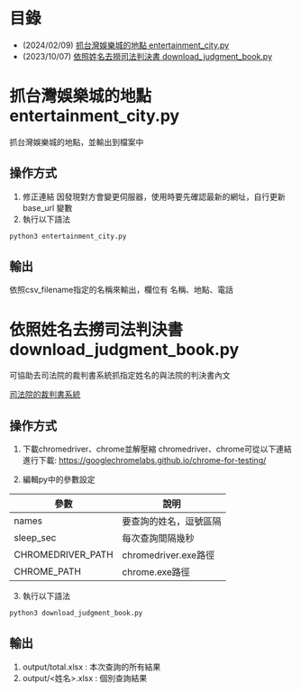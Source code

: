 # 目錄
- (2024/02/09) [抓台灣娛樂城的地點 entertainment_city.py](#抓台灣娛樂城的地點-entertainment_citypy)
- (2023/10/07) [依照姓名去撈司法判決書 download_judgment_book.py](#依照姓名去撈司法判決書-download_judgment_bookpy)


# 抓台灣娛樂城的地點 entertainment_city.py
抓台灣娛樂城的地點，並輸出到檔案中

## 操作方式
1. 修正連結
因發現對方會變更伺服器，使用時要先確認最新的網址，自行更新 base_url 變數
2. 執行以下語法
```python
python3 entertainment_city.py
```

## 輸出
依照csv_filename指定的名稱來輸出，欄位有 名稱、地點、電話


# 依照姓名去撈司法判決書 download_judgment_book.py

可協助去司法院的裁判書系統抓指定姓名的與法院的判決書內文

[司法院的裁判書系統](https://judgment.judicial.gov.tw/FJUD/Default.aspx)

## 操作方式

1. 下載chromedriver、chrome並解壓縮
chromedriver、chrome可從以下連結進行下載: https://googlechromelabs.github.io/chrome-for-testing/

2. 編輯py中的參數設定

|參數|說明|
|---|---|
|names|要查詢的姓名，逗號區隔|
|sleep_sec|每次查詢間隔幾秒|
|CHROMEDRIVER_PATH|chromedriver.exe路徑|
|CHROME_PATH|chrome.exe路徑|

3. 執行以下語法
```python
python3 download_judgment_book.py
```

## 輸出

1. output/total.xlsx : 本次查詢的所有結果
2. output/<姓名>.xlsx : 個別查詢結果
